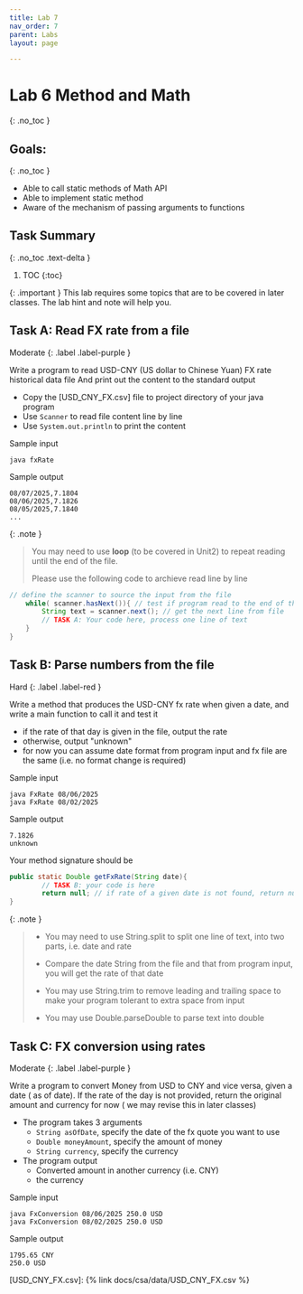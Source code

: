 ```yaml
---
title: Lab 7
nav_order: 7
parent: Labs
layout: page

---
```

# Lab 6 Method and Math
{: .no_toc }
## Goals:
{: .no_toc }
* Able to call static methods of Math API
* Able to implement static method 
* Aware of the mechanism of passing arguments to functions 

## Task Summary 
{: .no_toc .text-delta }
1. TOC
{:toc}

{: .important }
This lab requires some topics that are to be covered in later classes. The lab hint and note will help you.

## Task A: Read FX rate from a file
Moderate
{: .label .label-purple }

Write a program to read USD-CNY (US dollar to Chinese Yuan) FX rate historical data file
And print out the content to the standard output

* Copy the [USD_CNY_FX.csv] file to project directory of your java program
* Use ```Scanner``` to read file content line by line
* Use ```System.out.println``` to print the content

Sample input
```
java fxRate
```
Sample output
```
08/07/2025,7.1804
08/06/2025,7.1826
08/05/2025,7.1840
...
```

{: .note }
>You may need to use **loop** (to be covered in Unit2) to repeat reading until the end of the file.
>
>Please use the following code to archieve read line by line

```java
// define the scanner to source the input from the file
    while( scanner.hasNext()){ // test if program read to the end of the file
        String text = scanner.next(); // get the next line from file
        // TASK A: Your code here, process one line of text
    }
}
```

## Task B: Parse numbers from the file
Hard
{: .label .label-red }

Write a method that produces the USD-CNY fx rate when given a date, and write a main function to call it and test it
* if the rate of that day is given in the file, output the rate
* otherwise, output "unknown"
* for now you can assume date format from program input and fx file are the same (i.e. no format change is required)


Sample input
```
java FxRate 08/06/2025
java FxRate 08/02/2025
```
Sample output
```
7.1826
unknown
```
Your method signature should be 
```java
public static Double getFxRate(String date){
        // TASK B: your code is here
        return null; // if rate of a given date is not found, return null
}
```

{: .note }
> * You may need to use String.split to split one line of text, into two parts, i.e. date and rate
> 
> * Compare the date String from the file and that from program input, you will get the rate of that date
> 
> * You may use String.trim to remove leading and trailing space to make your program tolerant to extra space from input
> 
> * You may use Double.parseDouble to parse text into double
> 
> 






## Task C: FX conversion using rates
Moderate
{: .label .label-purple }

Write a program to convert Money from USD to CNY and vice versa, given a date ( as of date).
If the rate of the day is not provided, return the original amount and currency for now ( we may revise this in later classes)
- The program takes 3 arguments 
  - ```String asOfDate```, specify the date of the fx quote you want to use
  - ```Double moneyAmount```, specify the amount of money
  - ```String currency```, specify the currency
- The program output 
  - Converted amount in another currency (i.e. CNY)
  - the currency 

Sample input
```
java FxConversion 08/06/2025 250.0 USD
java FxConversion 08/02/2025 250.0 USD
```
Sample output
```
1795.65 CNY
250.0 USD
```



[USD_CNY_FX.csv]: {% link docs/csa/data/USD_CNY_FX.csv %}


